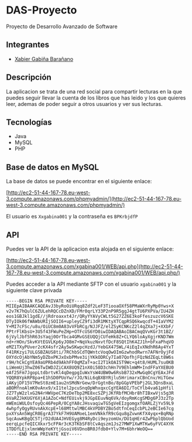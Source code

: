 # DAS-Proyecto

Proyecto de Desarrollo Avanzado de Software

## Integrantes

- [Xabier Gabiña Barañano](https://www.xabierland.com/)

## Descripción

La aplicacion se trata de una red social para compartir lecturas en la que puedes seguir llevar la cuenta de los libros que has leido y los que quieres leer, ademas de poder seguir a otros usuarios y ver sus lecturas.

## Tecnologías

- Java
- MySQL
- PHP

## Base de datos en MySQL

La base de datos se puede encontrar en el siguiente enlace:

[http://ec2-51-44-167-78.eu-west-3.compute.amazonaws.com/phpmyadmin/](http://ec2-51-44-167-78.eu-west-3.compute.amazonaws.com/phpmyadmin/)

El usuario es `Xxgabina001` y la contraseña es `BPKrbjdfP`

## API

Puedes ver la API de la aplicacion esta alojada en el siguiente enlace:

[http://ec2-51-44-167-78.eu-west-3.compute.amazonaws.com/xgabina001/WEB/api.php](http://ec2-51-44-167-78.eu-west-3.compute.amazonaws.com/xgabina001/WEB/api.php/)

Puedes acceder a la API mediante SFTP con el usuario `xgabina001` y la siguiente clave privada

```gpg
-----BEGIN RSA PRIVATE KEY-----
MIIEpAIBAAKCAQEAvJ3byRoOiURqq8Zdf2LeF3TiooaOXf58PMaWXrRyMp0Yws+X
v2v7K7hQulC6ZULehRQCcDZnXD/FMr0qrLY33P2nP9R5ggJ4gtTU6PXPVa/IU4ZH
eos1GBJkl1gdE//jRdroaxxt4Jr/QRyYYAVyCWLt5G27ZZ6E3koFfeszuzcV6SKE
DTyIOk06fWAWbURIjSOII6+upleyCZ9fi3dR1MKtyXTCqpRSQ6kwqcdT+4IaVYM2
Y+MI7cFSc/u8u/OiUC8m0A83vVFbRCg/NJJFZ/elZSyKCNKcZ2l4qZXa7j+XXbF/
PPtrFlKbsU+3U5f43FWuPeZHp+OTFcUS6YD0iwIDAQABAoIBACmqQVvKGr3t1BZ/
6jVylJbf5hR63sYaqj0OrTbca4GMvGSEUQQjCUfeHk8Z+CLYQ6loAyXgjrKND7Wm
nd+rHOn/SkvKVtEGVLKp6yJO8m7+NqVkuzNxvtfDcF8SQtIhK4ZJ1h+bFxaPhqVO
eMZ1TXyPUver2cKX4sfr2Ay5wSKwpcHzdJ/YebGX475WL/4iEqIvXNdhR6Ay4YxT
F41RKzyi7ULGSBZAUS8ti/7RChbSCdTQWntcVoqOwOImGzwhodRwrn7AFNrOyjFd
OXYdcOjAbYNm5yDZbxPKJxOxbPMve3ijYKkODRCy7Ia07QofhjFQzNdZEqLt8W6s
r9H/hCkCgYEA9aUPRb4d9AkhFF0qMZaT+acI2T1kOAIST9Wc+q4t8/HUML7su0KB
LiWemUj3hwZ06TwIWDJZiCAX8UQ9Z1nX0i58D3chHn7V9EhlmWM+IndFFaYXEBU0
eAf25Fm7JgopLtdbrtvKl4qDegpgIuWxYsW4UBW0w6RsbB732xMwGq0CgYEAxJFd
YQQR8YpkRP8pa+E1hSD0PUoYw/rJO/NiL6qBXBYRjlu5HrimarxCBnCnv/HiTGew
iAKyjDF15V7MeSt8zmE1au2nSMdNrGew/DrGgtnBo/8pGGpVPEbPj2GL3QnsBxaL
aBOMfnoAlmK0vAnx9/xI1tel2pcuSnqOpWhxqxcCgYEA6DI/ToCYlb4va61pHfil
JZ7TyW2zlxG2N4rHWVpeC7KzDeTbp2ME8xcSZPjJKfRbfMCHbr8hTIBxwVjs5g3R
6VaRZJkKUGY6XjA1AZoC+NdfEUivkj9JGpEEuvNq6Vk/doyRmKcgSMDg6PJ3z2Tp
mWEmiWULOsfoyQc46PepR/0CgYA8cJHsvaqiwTG5gVeEIzgomgxfOARLZjYv59L9
4whpfyOgyRUvnAkXcpE+l68MttwlMBC4kVPDBYZBo5dtfnCeqIcbPL2eBCIe67cg
pxXYsAn5WgCR0EgrA37YkF7H9UAMoeL1emVNkkfR9cGqu8gZvwnKfX4yqx+BqRNp
SqcAuwKBgQC5TjrD2dUA4JHVEGyg8M4RyDci9eyzomUx/DU1qHEr4ZwPbplQbUod
eerqLpcfeQICXkxr5cFPAr3cK3TKbSF8tCvAqszm1Js27MWP1XwMTKw6yFVC4XYK
1TDDfLEjxlmnWWpYeKYtjGsoiV6VDnoBR0Jfdb0+Ylv7M+6bhrWeOQ==
-----END RSA PRIVATE KEY-----
```
